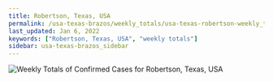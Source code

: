 ```yaml
---
title: Robertson, Texas, USA
permalink: /usa-texas-brazos/weekly_totals/usa-texas-robertson-weekly_totals.html
last_updated: Jan 6, 2022
keywords: ["Robertson, Texas, USA", "weekly totals"]
sidebar: usa-texas-brazos_sidebar
---
```


![Weekly Totals of Confirmed Cases for Robertson, Texas, USA](/covid_tracker/images/graphs/usa-texas-robertson-weekly_totals_graph.png)
